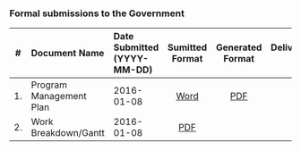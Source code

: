 ### Formal submissions to the Government

\# | Document Name |Date Submitted<br> (YYYY-MM-DD) | Sumitted Format | Generated Format | Deliverable #
:---: | :--- | :--- | :---:| :---: | :---:
1. | Program Management Plan | 2016-01-08 |[Word](/Submissions/VistAMetadata_PMPv1.0.doc) |  [PDF](/Submissions/VistAMetadata_PMPv1.0.pdf) | 2 
2. | Work Breakdown/Gantt |  2016-01-08 | [PDF](/Submissions/VistAMetadata_WBSv1.0.pdf) |  |  2

